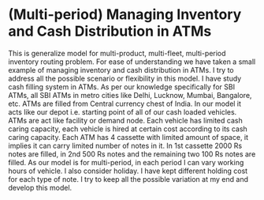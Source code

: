 # (Multi-period) Managing Inventory and Cash Distribution in ATMs

This is generalize model for multi-product, multi-fleet, multi-period inventory routing problem. For ease of understanding we have taken a small example of managing inventory and cash distribution in ATMs. I try to address all the possible scenario or flexibility in this model.
I have study cash filling system in ATMs. As per our knowledge specifically for SBI ATMs, all SBI ATMs in metro cities like Delhi, Lucknow, Mumbai, Bangalore, etc. ATMs are filled from Central currency chest of India. In our model it acts like our depot i.e. starting point of all of our cash loaded vehicles. ATMs are act like facility or demand node. Each vehicle has limited cash caring capacity, each vehicle is hired at certain cost according to its cash caring capacity. Each ATM has 4 cassette with limited amount of space, it implies it can carry limited number of notes in it. In 1st cassette 2000 Rs notes are filled, in 2nd 500 Rs notes and the remaining two 100 Rs notes are filled.
As our model is for multi-period, in each period I can vary working hours of vehicle. I also consider holiday. I have kept different holding cost for each type of note. I try to keep all the possible variation at my end and develop this model.  
 
